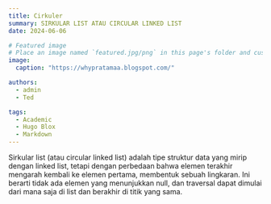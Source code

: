 ```yaml
---
title: Cirkuler
summary: SIRKULAR LIST ATAU CIRCULAR LINKED LIST
date: 2024-06-06

# Featured image
# Place an image named `featured.jpg/png` in this page's folder and customize its options here.
image:
  caption: "https://whypratamaa.blogspot.com/"

authors:
  - admin
  - Ted

tags:
  - Academic
  - Hugo Blox
  - Markdown
---
```


Sirkular list (atau circular linked list) adalah tipe struktur data yang mirip dengan linked list, tetapi dengan perbedaan bahwa elemen terakhir mengarah kembali ke elemen pertama, membentuk sebuah lingkaran. Ini berarti tidak ada elemen yang menunjukkan null, dan traversal dapat dimulai dari mana saja di list dan berakhir di titik yang sama.
